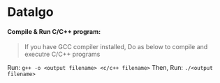 # Datalgo

#### Compile & Run C/C++ program:

> If you have GCC compiler installed,
> Do as below to compile and executre C/C++ programs

Run: `g++ -o <output filename> <c/c++ filename>`
Then, Run: `./<output filename>`
